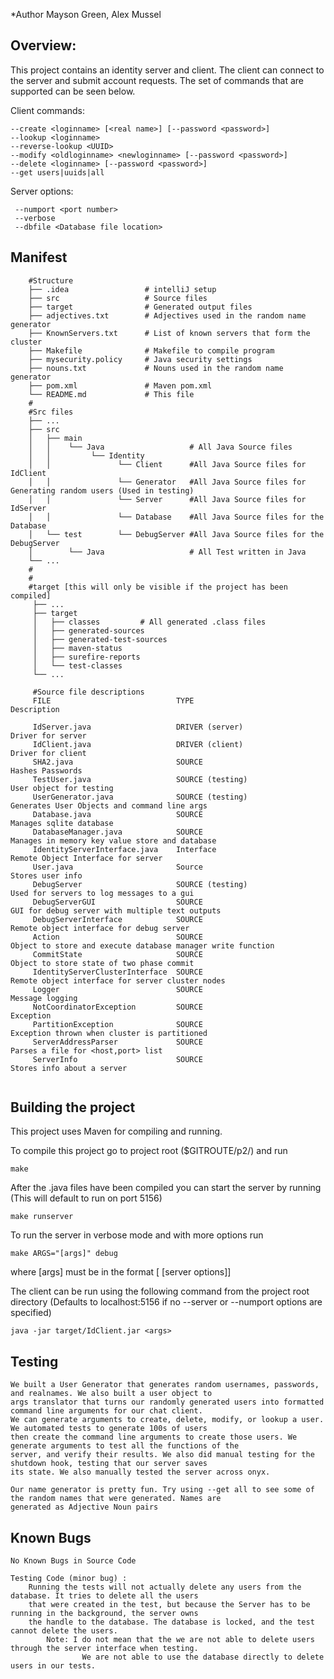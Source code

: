 *Author Mayson Green, Alex Mussel

## Overview:
 This project contains an identity server and client. The client can connect to the server and submit
 account requests. The set of commands that are supported can be seen below.

 Client commands:
 ```
 --create <loginname> [<real name>] [--password <password>]
 --lookup <loginname>
 --reverse-lookup <UUID>
 --modify <oldloginname> <newloginname> [--password <password>]
 --delete <loginname> [--password <password>]
 --get users|uuids|all
```

 Server options:
 ```$xslt
  --numport <port number>
  --verbose
  --dbfile <Database file location>
```
## Manifest
```
    #Structure
    ├── .idea                 # intelliJ setup
    ├── src                   # Source files
    ├── target                # Generated output files
    ├── adjectives.txt        # Adjectives used in the random name generator
    ├── KnownServers.txt      # List of known servers that form the cluster
    ├── Makefile              # Makefile to compile program
    ├── mysecurity.policy     # Java security settings
    ├── nouns.txt             # Nouns used in the random name generator
    ├── pom.xml               # Maven pom.xml
    └── README.md             # This file
    #
    #Src files
    ├── ...
    ├── src
    │   ├── main
    │   │    └── Java                   # All Java Source files
    │   │         └── Identity
    │   │               └── Client      #All Java Source files for IdClient
    │   │               └── Generator   #All Java Source files for Generating random users (Used in testing)
    │   │               └── Server      #All Java Source files for IdServer
    │   │               └── Database    #All Java Source files for the Database
    │   └── test        └── DebugServer #All Java Source files for the DebugServer
    │        └── Java                   # All Test written in Java
    └── ...
    #
    #
    #target [this will only be visible if the project has been compiled]
     ├── ...
     ├── target
     │   ├── classes         # All generated .class files
     │   ├── generated-sources
     │   ├── generated-test-sources
     │   ├── maven-status
     │   ├── surefire-reports
     │   └── test-classes
     └── ...

     #Source file descriptions
     FILE                            TYPE                                Description

     IdServer.java                   DRIVER (server)                     Driver for server
     IdClient.java                   DRIVER (client)                     Driver for client
     SHA2.java                       SOURCE                              Hashes Passwords
     TestUser.java                   SOURCE (testing)                    User object for testing
     UserGenerator.java              SOURCE (testing)                    Generates User Objects and command line args
     Database.java                   SOURCE                              Manages sqlite database
     DatabaseManager.java            SOURCE                              Manages in memory key value store and database
     IdentityServerInterface.java    Interface                           Remote Object Interface for server
     User.java                       Source                              Stores user info
     DebugServer                     SOURCE (testing)                    Used for servers to log messages to a gui
     DebugServerGUI                  SOURCE                              GUI for debug server with multiple text outputs
     DebugServerInterface            SOURCE                              Remote object interface for debug server
     Action                          SOURCE                              Object to store and execute database manager write function
     CommitState                     SOURCE                              Object to store state of two phase commit
     IdentityServerClusterInterface  SOURCE                              Remote object interface for server cluster nodes
     Logger                          SOURCE                              Message logging
     NotCoordinatorException         SOURCE                              Exception
     PartitionException              SOURCE                              Exception thrown when cluster is partitioned
     ServerAddressParser             SOURCE                              Parses a file for <host,port> list
     ServerInfo                      SOURCE                              Stores info about a server


```
## Building the project
This project uses Maven for compiling and running.

 To compile this project go to project root ($GITROUTE/p2/) and run
 ```
 make
```
 After the .java files have been compiled you can start the server by running (This will default to run on port 5156)
 ```
 make runserver
 ```
 To run the server in verbose mode and with more options run
 ```
 make ARGS="[args]" debug
```
 where [args] must be in the format [<portnum> [server options]]

 The client can be run using the following command from the project root directory
 (Defaults to localhost:5156 if no --server or --numport options are specified)
 ```
 java -jar target/IdClient.jar <args>
```

## Testing

    We built a User Generator that generates random usernames, passwords, and realnames. We also built a user object to
    args translator that turns our randomly generated users into formatted command line arguments for our chat client.
    We can generate arguments to create, delete, modify, or lookup a user. We automated tests to generate 100s of users
    then create the command line arguments to create those users. We generate arguments to test all the functions of the
    server, and verify their results. We also did manual testing for the shutdown hook, testing that our server saves
    its state. We also manually tested the server across onyx.

    Our name generator is pretty fun. Try using --get all to see some of the random names that were generated. Names are
    generated as Adjective Noun pairs


## Known Bugs
    No Known Bugs in Source Code

    Testing Code (minor bug) :
        Running the tests will not actually delete any users from the database. It tries to delete all the users
        that were created in the test, but because the Server has to be running in the background, the server owns
        the handle to the database. The database is locked, and the test cannot delete the users.
            Note: I do not mean that the we are not able to delete users through the server interface when testing.
                    We are not able to use the database directly to delete users in our tests.
